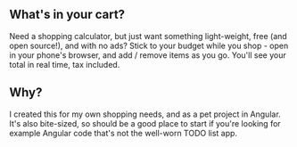 ## What's in your cart?

Need a shopping calculator, but just want something light-weight, free (and open source!), and with no ads? Stick to your budget while you shop - open in your phone's browser, and add / remove items as you go. You'll see your total in real time, tax included.

## Why?

I created this for my own shopping needs, and as a pet project in Angular. It's also bite-sized, so should be a good place to start if you're looking for example Angular code that's not the well-worn TODO list app.